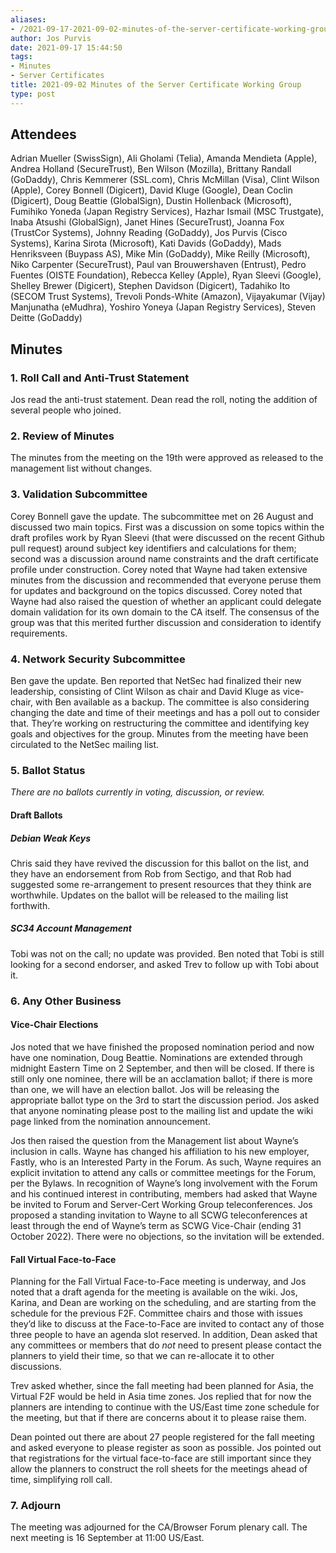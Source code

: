 ```yaml
---
aliases:
- /2021-09-17-2021-09-02-minutes-of-the-server-certificate-working-group/
author: Jos Purvis
date: 2021-09-17 15:44:50
tags:
- Minutes
- Server Certificates
title: 2021-09-02 Minutes of the Server Certificate Working Group
type: post
---
```


## Attendees 

Adrian Mueller (SwissSign), Ali Gholami (Telia), Amanda Mendieta (Apple), Andrea Holland (SecureTrust), Ben Wilson (Mozilla), Brittany Randall (GoDaddy), Chris Kemmerer (SSL.com), Chris McMillan (Visa), Clint Wilson (Apple), Corey Bonnell (Digicert), David Kluge (Google), Dean Coclin (Digicert), Doug Beattie (GlobalSign), Dustin Hollenback (Microsoft), Fumihiko Yoneda (Japan Registry Services), Hazhar Ismail (MSC Trustgate), Inaba Atsushi (GlobalSign), Janet Hines (SecureTrust), Joanna Fox (TrustCor Systems), Johnny Reading (GoDaddy), Jos Purvis (Cisco Systems), Karina Sirota (Microsoft), Kati Davids (GoDaddy), Mads Henriksveen (Buypass AS), Mike Min (GoDaddy), Mike Reilly (Microsoft), Niko Carpenter (SecureTrust), Paul van Brouwershaven (Entrust), Pedro Fuentes (OISTE Foundation), Rebecca Kelley (Apple), Ryan Sleevi (Google), Shelley Brewer (Digicert), Stephen Davidson (Digicert), Tadahiko Ito (SECOM Trust Systems), Trevoli Ponds-White (Amazon), Vijayakumar (Vijay) Manjunatha (eMudhra), Yoshiro Yoneya (Japan Registry Services), Steven Deitte (GoDaddy)

## Minutes 

### 1. Roll Call and Anti-Trust Statement 

Jos read the anti-trust statement. Dean read the roll, noting the addition of several people who joined.

### 2. Review of Minutes 

The minutes from the meeting on the 19th were approved as released to the management list without changes.

### 3. Validation Subcommittee 

Corey Bonnell gave the update. The subcommittee met on 26 August and discussed two main topics. First was a discussion on some topics within the draft profiles work by Ryan Sleevi (that were discussed on the recent Github pull request) around subject key identifiers and calculations for them; second was a discussion around name constraints and the draft certificate profile under construction. Corey noted that Wayne had taken extensive minutes from the discussion and recommended that everyone peruse them for updates and background on the topics discussed. Corey noted that Wayne had also raised the question of whether an applicant could delegate domain validation for its own domain to the CA itself. The consensus of the group was that this merited further discussion and consideration to identify requirements.

### 4. Network Security Subcommittee 

Ben gave the update. Ben reported that NetSec had finalized their new leadership, consisting of Clint Wilson as chair and David Kluge as vice-chair, with Ben available as a backup. The committee is also considering changing the date and time of their meetings and has a poll out to consider that. They’re working on restructuring the committee and identifying key goals and objectives for the group. Minutes from the meeting have been circulated to the NetSec mailing list.

### 5. Ballot Status 

_There are no ballots currently in voting, discussion, or review._

#### Draft Ballots 

##### Debian Weak Keys 

Chris said they have revived the discussion for this ballot on the list, and they have an endorsement from Rob from Sectigo, and that Rob had suggested some re-arrangement to present resources that they think are worthwhile. Updates on the ballot will be released to the mailing list forthwith.

##### SC34 Account Management 

Tobi was not on the call; no update was provided. Ben noted that Tobi is still looking for a second endorser, and asked Trev to follow up with Tobi about it.

### 6. Any Other Business 

#### Vice-Chair Elections 

Jos noted that we have finished the proposed nomination period and now have one nomination, Doug Beattie. Nominations are extended through midnight Eastern Time on 2 September, and then will be closed. If there is still only one nominee, there will be an acclamation ballot; if there is more than one, we will have an election ballot. Jos will be releasing the appropriate ballot type on the 3rd to start the discussion period. Jos asked that anyone nominating please post to the mailing list and update the wiki page linked from the nomination announcement.

Jos then raised the question from the Management list about Wayne’s inclusion in calls. Wayne has changed his affiliation to his new employer, Fastly, who is an Interested Party in the Forum. As such, Wayne requires an explicit invitation to attend any calls or committee meetings for the Forum, per the Bylaws. In recognition of Wayne’s long involvement with the Forum and his continued interest in contributing, members had asked that Wayne be invited to Forum and Server-Cert Working Group teleconferences. Jos proposed a standing invitation to Wayne to all SCWG teleconferences at least through the end of Wayne’s term as SCWG Vice-Chair (ending 31 October 2022). There were no objections, so the invitation will be extended.

#### Fall Virtual Face-to-Face 

Planning for the Fall Virtual Face-to-Face meeting is underway, and Jos noted that a draft agenda for the meeting is available on the wiki. Jos, Karina, and Dean are working on the scheduling, and are starting from the schedule for the previous F2F. Committee chairs and those with issues they’d like to discuss at the Face-to-Face are invited to contact any of those three people to have an agenda slot reserved. In addition, Dean asked that any committees or members that do _not_ need to present please contact the planners to yield their time, so that we can re-allocate it to other discussions.

Trev asked whether, since the fall meeting had been planned for Asia, the Virtual F2F would be held in Asia time zones. Jos replied that for now the planners are intending to continue with the US/East time zone schedule for the meeting, but that if there are concerns about it to please raise them.

Dean pointed out there are about 27 people registered for the fall meeting and asked everyone to please register as soon as possible. Jos pointed out that registrations for the virtual face-to-face are still important since they allow the planners to construct the roll sheets for the meetings ahead of time, simplifying roll call.

### 7. Adjourn 

The meeting was adjourned for the CA/Browser Forum plenary call. The next meeting is 16 September at 11:00 US/East.